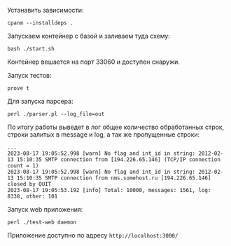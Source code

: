 Устанавить зависимости:

    cpanm --installdeps .

Запускаем контейнер с базой и заливаем туда схему:

    bash ./start.sh

Контейнер вешается на порт 33060 и доступен снаружи.

Запуск тестов:
    
    prove t

Для запуска парсера:

    perl ./parser.pl --log_file=out

По итогу работы выведет в лог общее количество обработанных строк, строки залитых в message и log, а так же пропущенные строки:

    ...
    2023-08-17 19:05:52.998 [warn] No flag and int_id in string: 2012-02-13 15:10:35 SMTP connection from [194.226.65.146] (TCP/IP connection count = 1)
    2023-08-17 19:05:52.998 [warn] No flag and int_id in string: 2012-02-13 15:10:35 SMTP connection from nms.somehost.ru [194.226.65.146] closed by QUIT
    2023-08-17 19:05:53.192 [info] Total: 10000, messages: 1561, log: 8338, other: 101

Запуск web приложения:
    
    perl ./test-web daemon

Приложение доступно по адресу `http://localhost:3000/`
